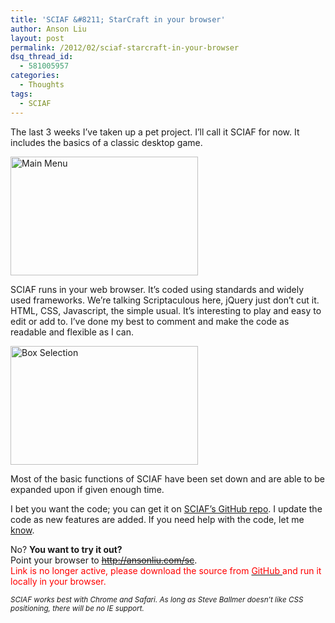 ```yaml
---
title: 'SCIAF &#8211; StarCraft in your browser'
author: Anson Liu
layout: post
permalink: /2012/02/sciaf-starcraft-in-your-browser
dsq_thread_id:
  - 581005957
categories:
  - Thoughts
tags:
  - SCIAF
---
```

The last 3 weeks I&#8217;ve taken up a pet project. I&#8217;ll call it SCIAF for now. It includes the basics of a classic desktop game.

[<img class="aligncenter size-medium wp-image-1406" title="Main Menu" alt="Main Menu" src="https://ansonliu.com/wp-content/uploads/2012/02/mainmenu-300x190.png" width="300" height="190" />][1]

<center>
  <!--more-->
</center>

  
SCIAF runs in your web browser. It&#8217;s coded using standards and widely used frameworks. We&#8217;re talking Scriptaculous here, jQuery just don&#8217;t cut it.  
HTML, CSS, Javascript, the simple usual. It&#8217;s interesting to play and easy to edit or add to. I&#8217;ve done my best to comment and make the code as readable and flexible as I can.

[<img class="aligncenter size-medium wp-image-1407" title="Box Selection" alt="Box Selection" src="https://ansonliu.com/wp-content/uploads/2012/02/boxselection-300x190.png" width="300" height="190" />][2]

Most of the basic functions of SCIAF have been set down and are able to be expanded upon if given enough time.

I bet you want the code; you can get it on <a href="https://github.com/ansonl/SCIAF" target="_blank">SCIAF&#8217;s GitHub repo</a>. I update the code as new features are added. If you need help with the code, let me [know][3].

No? **You want to try it out?**  
Point your browser to <del><a title="SCIAF Demo" href="http://ansonliu.com/sc" target="_blank">http://ansonliu.com/sc</a></del>.  
<span style="color: #ff0000;">Link is no longer active, please download the source from <a href="https://github.com/ansonl/SCIAF" target="_blank"><span style="color: #ff0000;">GitHub </span></a>and run it locally in your browser.</span>

<small><em>SCIAF works best with Chrome and Safari. As long as Steve Ballmer doesn&#8217;t like CSS positioning, there will be no IE support.</em></small>

 [1]: https://ansonliu.com/wp-content/uploads/2012/02/mainmenu.png
 [2]: https://ansonliu.com/wp-content/uploads/2012/02/boxselection.png
 [3]: mailto:support@apparentetch.com